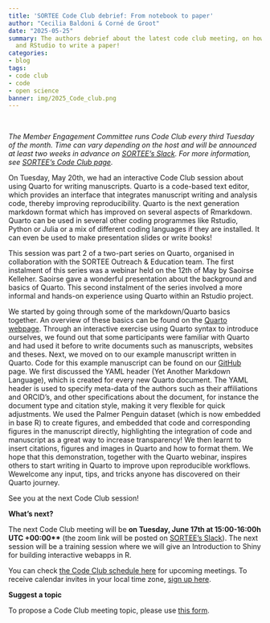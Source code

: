 ```yaml
---
title: 'SORTEE Code Club debrief: From notebook to paper'
author: "Cecilia Baldoni & Corné de Groot"
date: "2025-05-25"
summary: The authors debrief about the latest code club meeting, on how to use Quarto
  and RStudio to write a paper!
categories:
- blog
tags:
- code club
- code
- open science
banner: img/2025_Code_club.png
---
```

&nbsp;

*The Member Engagement Committee runs Code Club every third Tuesday of the month. Time can vary depending on the host and will be announced at least two weeks in advance on [SORTEE’s Slack](https://www.sortee.org/join/). For more information, see [SORTEE’s Code Club page](https://www.sortee.org/code_club/).*  


On Tuesday, May 20th, we had an interactive Code Club session about using Quarto for writing manuscripts. Quarto is a code-based text editor, which provides an interface that integrates manuscript writing and analysis code, thereby improving reproducibility. Quarto is the next generation markdown format which has improved on several aspects of Rmarkdown. Quarto can be used in several other coding programmes like Rstudio, Python or Julia or a mix of different coding languages if they are installed. It can even be used to make presentation slides or write books! 


This session was part 2 of a two-part series on Quarto, organised in collaboration with the SORTEE Outreach & Education team. The first instalment of this series was a webinar held on the 12th of May by Saoirse Kelleher. Saoirse gave a wonderful presentation about the background and basics of Quarto. This second instalment of the series involved a more informal and hands-on experience using Quarto within an Rstudio project.


We started by going through some of the markdown/Quarto basics together. An overview of these basics can be found on the [Quarto webpage](https://quarto.org/docs/guide/). Through an interactive exercise using Quarto syntax to introduce ourselves, we found out that some participants were familiar with Quarto and had used it before to write documents such as manuscripts, websites and theses. Next, we moved on to our example manuscript written in Quarto. Code for this example manuscript can be found on our [GitHub](https://github.com/SORTEE) page. We first discussed the YAML header (Yet Another Markdown Language), which is created for every new Quarto document. The YAML header is used to specify meta-data of the authors such as their affiliations and ORCID’s, and other specifications about the document, for instance the document type and citation style, making it very flexible for quick adjustments. We used the Palmer Penguin dataset (which is now embedded in base R) to create figures, and embedded that code and corresponding figures in the manuscript directly, highlighting the integration of code and manuscript as a great way to increase transparency! We then learnt to  insert citations, figures and images in Quarto and how to format them. We hope that this demonstration, together with the Quarto webinar, inspires others to start writing in Quarto to improve upon reproducible workflows. Wewelcome any input, tips, and tricks anyone has discovered on their Quarto journey.



See you at the next Code Club session!

**What’s next?**

The next Code Club meeting will be **on Tuesday, June 17th at 15:00-16:00h UTC +00:00\*\*** (the zoom link will be posted on [SORTEE’s Slack](https://sortee.org/join/)). The next session will be a training session where we will give an Introduction to Shiny for building interactive webapps in R.



You can check [the Code Club schedule here](https://docs.google.com/spreadsheets/d/1rOOOE7ghPduwtFftG0DJJf0DXVigAdcmQ0xdEwbKQXo/edit?usp=sharing) for upcoming meetings. To receive calendar invites in your local time zone, [sign up here](https://forms.gle/yKrEm6xAKZtom5kt7).



**Suggest a topic**

To propose a Code Club meeting topic, please use [this form](https://forms.gle/eZy81dUymiZNJetu8).


